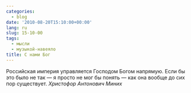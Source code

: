 ```yaml
---
categories:
  - blog
date: '2010-08-20T15:10:00+00:00'
lang: ru
slug: 15-10-00
tags:
  - мысли
  - музыкой-навеяло
title: С нами Бог
---
```




Российская империя управляется Господом Богом напрямую. Если бы это было не так — я просто не мог бы понять — как она вообще до сих пор существует.
_Христофор Антонович Миних_